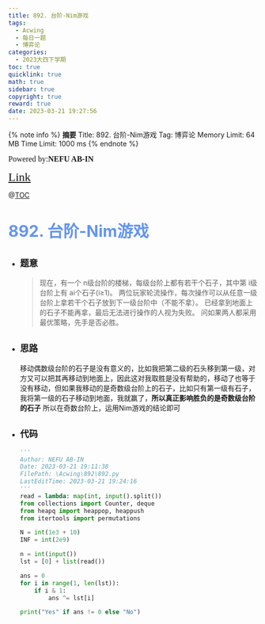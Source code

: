 ```yaml
---
title: 892. 台阶-Nim游戏
tags:
  - Acwing
  - 每日一题
  - 博弈论
categories:
  - 2023大四下学期
toc: true
quicklink: true
math: true
sidebar: true
copyright: true
reward: true
date: 2023-03-21 19:27:56
---
```



{% note info %}
**摘要**
Title: 892. 台阶-Nim游戏
Tag: 博弈论
Memory Limit: 64 MB
Time Limit: 1000 ms
{% endnote %}
<!-- more -->

<font size=3 face=楷体>Powered by:**NEFU AB-IN**</font>

<font color=#FFA500 size=5 face=楷体>[Link](https://www.acwing.com/problem/content/description/894/)</font>

@[TOC](文章目录)

# <font color=#6495ED size=6>892. 台阶-Nim游戏</font>

* ## <font size=4 face=粗体>题意</font>

  >现在，有一个 n级台阶的楼梯，每级台阶上都有若干个石子，其中第 i级台阶上有 ai个石子(i≥1)。
  >两位玩家轮流操作，每次操作可以从任意一级台阶上拿若干个石子放到下一级台阶中（不能不拿）。
  >已经拿到地面上的石子不能再拿，最后无法进行操作的人视为失败。
  >问如果两人都采用最优策略，先手是否必胜。

* ## <font size=4 face=粗体>思路</font>

  移动偶数级台阶的石子是没有意义的，比如我把第二级的石头移到第一级，对方又可以把其再移动到地面上，因此这对我取胜是没有帮助的，移动了也等于没有移动，但如果我移动的是奇数级台阶上的石子，比如只有第一级有石子，我将第一级的石子移动到地面，我就赢了，**所以真正影响胜负的是奇数级台阶的石子**
  所以在奇数台阶上，运用Nim游戏的结论即可

* ## <font size=4 face=粗体>代码</font>

  ```python
  '''
  Author: NEFU AB-IN
  Date: 2023-03-21 19:11:38
  FilePath: \Acwing\892\892.py
  LastEditTime: 2023-03-21 19:24:16
  '''
  read = lambda: map(int, input().split())
  from collections import Counter, deque
  from heapq import heappop, heappush
  from itertools import permutations

  N = int(1e3 + 10)
  INF = int(2e9)

  n = int(input())
  lst = [0] + list(read())

  ans = 0
  for i in range(1, len(lst)):
      if i & 1:
          ans ^= lst[i]

  print("Yes" if ans != 0 else "No")
  ```